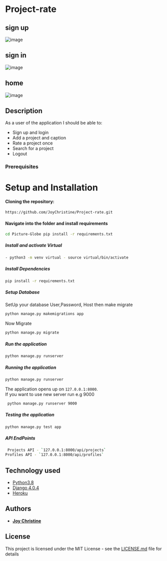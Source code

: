 # Project-rate

## sign up
![image](https://user-images.githubusercontent.com/57414671/174163399-49615172-2701-4796-b55e-56141b0338e3.png)
## sign in
![image](https://user-images.githubusercontent.com/57414671/174164033-47f43d73-9bef-4bf5-b15a-8bf6327b57f3.png)
## home
![image](https://user-images.githubusercontent.com/57414671/174163896-681f4fb9-0e7d-4fa2-bffa-df9bcc94bc79.png)


## Description

As a user of the application I should be able to:

* Sign up and login
* Add a project and caption
* Rate a project once
* Search for a project
* Logout


### Prerequisites

# Setup and Installation  

  
#### Cloning the repository:  
 ```bash 
https://github.com/JoyChristine/Project-rate.git
```
#### Navigate into the folder and install requirements  
 ```bash 
cd Picture-Globe pip install -r requirements.txt 
```
##### Install and activate Virtual  
 ```bash 
- python3 -m venv virtual - source virtual/bin/activate  
```  
##### Install Dependencies  
 ```bash 
 pip install -r requirements.txt 
```  
 ##### Setup Database  
  SetUp your database User,Password, Host then make migrate  
 ```bash 
python manage.py makemigrations app
 ``` 
 Now Migrate  
 ```bash 
 python manage.py migrate 
```
##### Run the application  
 ```bash 
 python manage.py runserver 
``` 
##### Running the application  
 ```bash 
 python manage.py runserver 
```
The application opens up on `127.0.0.1:8000`. <br>
If you want to use new server run e.g 9000
```bash 
 python manage.py runserver 9000
```
##### Testing the application  
 ```bash 
 python manage.py test app
```
##### API EndPoints
```bash 
 Projects API - `127.0.0.1:8000/api/projects`
Profiles API - `127.0.0.1:8000/api/profiles`
```

  
## Technology used  
  
* [Python3.8](https://www.python.org/)  
* [Django 4.0.4](https://docs.djangoproject.com/en/4.0/)  
* [Heroku](https://heroku.com)  
  


## Authors

* **[Joy Christine](https://github.com/JoyChristine)** 



## License

This project is licensed under the MIT License - see the [LICENSE.md](LICENSE.md) file for details
